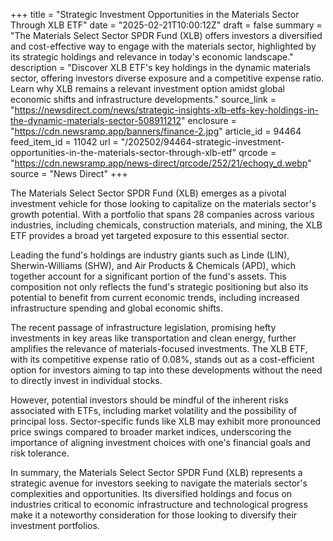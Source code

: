 +++
title = "Strategic Investment Opportunities in the Materials Sector Through XLB ETF"
date = "2025-02-21T10:00:12Z"
draft = false
summary = "The Materials Select Sector SPDR Fund (XLB) offers investors a diversified and cost-effective way to engage with the materials sector, highlighted by its strategic holdings and relevance in today's economic landscape."
description = "Discover XLB ETF's key holdings in the dynamic materials sector, offering investors diverse exposure and a competitive expense ratio. Learn why XLB remains a relevant investment option amidst global economic shifts and infrastructure developments."
source_link = "https://newsdirect.com/news/strategic-insights-xlb-etfs-key-holdings-in-the-dynamic-materials-sector-508911212"
enclosure = "https://cdn.newsramp.app/banners/finance-2.jpg"
article_id = 94464
feed_item_id = 11042
url = "/202502/94464-strategic-investment-opportunities-in-the-materials-sector-through-xlb-etf"
qrcode = "https://cdn.newsramp.app/news-direct/qrcode/252/21/echoqy_d.webp"
source = "News Direct"
+++

<p>The Materials Select Sector SPDR Fund (XLB) emerges as a pivotal investment vehicle for those looking to capitalize on the materials sector's growth potential. With a portfolio that spans 28 companies across various industries, including chemicals, construction materials, and mining, the XLB ETF provides a broad yet targeted exposure to this essential sector.</p><p>Leading the fund's holdings are industry giants such as Linde (LIN), Sherwin-Williams (SHW), and Air Products & Chemicals (APD), which together account for a significant portion of the fund's assets. This composition not only reflects the fund's strategic positioning but also its potential to benefit from current economic trends, including increased infrastructure spending and global economic shifts.</p><p>The recent passage of infrastructure legislation, promising hefty investments in key areas like transportation and clean energy, further amplifies the relevance of materials-focused investments. The XLB ETF, with its competitive expense ratio of 0.08%, stands out as a cost-efficient option for investors aiming to tap into these developments without the need to directly invest in individual stocks.</p><p>However, potential investors should be mindful of the inherent risks associated with ETFs, including market volatility and the possibility of principal loss. Sector-specific funds like XLB may exhibit more pronounced price swings compared to broader market indices, underscoring the importance of aligning investment choices with one's financial goals and risk tolerance.</p><p>In summary, the Materials Select Sector SPDR Fund (XLB) represents a strategic avenue for investors seeking to navigate the materials sector's complexities and opportunities. Its diversified holdings and focus on industries critical to economic infrastructure and technological progress make it a noteworthy consideration for those looking to diversify their investment portfolios.</p>